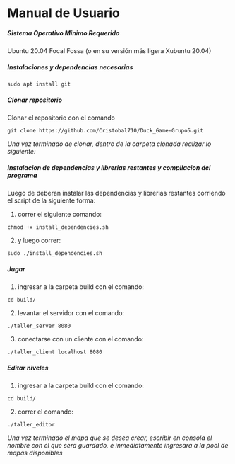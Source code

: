 # Manual de Usuario

##### Sistema Operativo Minimo Requerido

Ubuntu 20.04 Focal Fossa (o en su versión más ligera Xubuntu 20.04)

##### Instalaciones y dependencias necesarias

```
sudo apt install git 

```

##### Clonar repositorio
Clonar el repositorio con el comando 
```
git clone https://github.com/Cristobal710/Duck_Game-Grupo5.git
```
*Una vez terminado de clonar, dentro de la carpeta clonada realizar lo siguiente:*

##### Instalacion de dependencias y librerias restantes y compilacion del programa 
Luego de deberan instalar las dependencias y librerias restantes corriendo el script de la siguiente forma:

1. correr el siguiente comando: 

```
chmod +x install_dependencies.sh

```
2. y luego correr: 

```
sudo ./install_dependencies.sh

```

##### Jugar 

1. ingresar a la carpeta build con el comando: 

```
cd build/

```

2. levantar el servidor con el comando: 

```
./taller_server 8080

```

3. conectarse con un cliente con el comando: 

```
./taller_client localhost 8080

```

##### Editar niveles

1. ingresar a la carpeta build con el comando: 

```
cd build/

```

2. correr el comando: 

```
./taller_editor

```





*Una vez terminado el mapa que se desea crear, escribir en consola el nombre con el que sera guardado, e inmediatamente ingresara a la pool de mapas disponibles*

